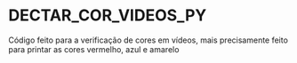 # DECTAR_COR_VIDEOS_PY
Código feito para a verificação de cores em vídeos, mais precisamente feito para printar as cores  vermelho, azul e amarelo  
